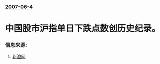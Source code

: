 ### [2007-06-4](/news/2007/06/4/index.md)

##### 
# 中国股市沪指单日下跌点数创历史纪录。




### 信息来源:

1. [新浪网](http://finance.sina.com.cn/stock/t/20070605/05001452752.shtml)
